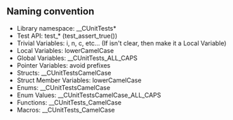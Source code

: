 
## Naming convention 
* Library namespace: __CUnitTests*
* Test API: test_*  (test_assert_true())
* Trivial Variables: i, n, c, etc... (If isn't clear, then make it a Local Variable)
* Local Variables: lowerCamelCase
* Global Variables: __CUnitTests_ALL_CAPS
* Pointer Variables: avoid prefixes
* Structs: __CUnitTestsCamelCase
* Struct Member Variables: lowerCamelCase
* Enums: __CUnitTestsCamelCase
* Enum Values: __CUnitTestsCamelCase_ALL_CAPS
* Functions: __CUnitTests_CamelCase
* Macros: __CUnitTests_CamelCase